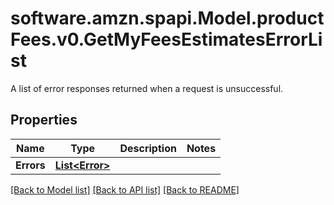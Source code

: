 # software.amzn.spapi.Model.productFees.v0.GetMyFeesEstimatesErrorList
A list of error responses returned when a request is unsuccessful.

## Properties

Name | Type | Description | Notes
------------ | ------------- | ------------- | -------------
**Errors** | [**List&lt;Error&gt;**](Error.md) |  | 

[[Back to Model list]](../README.md#documentation-for-models) [[Back to API list]](../README.md#documentation-for-api-endpoints) [[Back to README]](../README.md)

